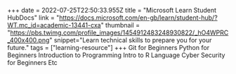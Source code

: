 +++
date = 2022-07-25T22:50:33.955Z
title = "Microsoft Learn Student HubDocs"
link = "https://docs.microsoft.com/en-gb/learn/student-hub/?WT.mc_id=academic-13441-cxa"
thumbnail = "https://pbs.twimg.com/profile_images/1454912483248930822/_hO4WPRC_400x400.png"
snippet="Learn technical skills to prepare you for your future."
tags = ["learning-resource"]
+++
Git for Beginners
Python for Beginners 
Introduction to Programming
Intro to R Language
Cyber Security for Beginners 
Etc 
